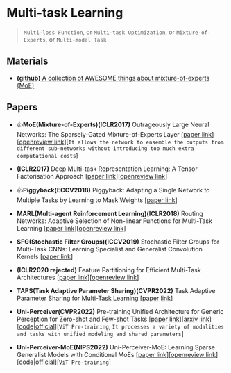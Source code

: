 # Multi-task Learning
> `Multi-loss Function`, or `Multi-task Optimization`, or `Mixture-of-Experts`, or `Multi-modal Task`


## Materials

* [**(github)** A collection of AWESOME things about mixture-of-experts (MoE)](https://github.com/XueFuzhao/awesome-mixture-of-experts)

## Papers

* 👍**MoE(Mixture-of-Experts)(ICLR2017)** Outrageously Large Neural Networks: The Sparsely-Gated Mixture-of-Experts Layer [[paper link](https://arxiv.org/abs/1701.06538)][[openreview link](https://openreview.net/forum?id=B1ckMDqlg)][`It allows the network to ensemble the outputs from different sub-networks without introducing too much extra computational costs`]

* **(ICLR2017)** Deep Multi-task Representation Learning: A Tensor Factorisation Approach [[paper link](https://arxiv.org/abs/1605.06391)][[openreview link](https://openreview.net/forum?id=SkhU2fcll)]

* 👍**Piggyback(ECCV2018)** Piggyback: Adapting a Single Network to Multiple Tasks by Learning to Mask Weights [[paper link](https://openaccess.thecvf.com/content_ECCV_2018/html/Arun_Mallya_Piggyback_Adapting_a_ECCV_2018_paper.html)]

* **MARL(Multi-agent Reinforcement Learning)(ICLR2018)** Routing Networks: Adaptive Selection of Non-linear Functions for Multi-Task Learning [[paper link](https://arxiv.org/abs/1711.01239)][[openreview link](https://openreview.net/forum?id=ry8dvM-R-)]

* **SFG(Stochastic Filter Groups)(ICCV2019)** Stochastic Filter Groups for Multi-Task CNNs: Learning Specialist and Generalist Convolution Kernels [[paper link](https://openaccess.thecvf.com/content_ICCV_2019/html/Bragman_Stochastic_Filter_Groups_for_Multi-Task_CNNs_Learning_Specialist_and_Generalist_ICCV_2019_paper.html)]

* **(ICLR2020 rejected)** Feature Partitioning for Efficient Multi-Task Architectures [[paper link](https://arxiv.org/abs/1908.04339)][[openreview link](https://openreview.net/forum?id=B1eoyAVFwH)]

* **TAPS(Task Adaptive Parameter Sharing)(CVPR2022)** Task Adaptive Parameter Sharing for Multi-Task Learning [[paper link](https://openaccess.thecvf.com/content/CVPR2022/html/Wallingford_Task_Adaptive_Parameter_Sharing_for_Multi-Task_Learning_CVPR_2022_paper.html)]

* **Uni-Perceiver(CVPR2022)** Pre-training Unified Architecture for Generic Perception for Zero-shot and Few-shot Tasks [[paper link](http://openaccess.thecvf.com/content/CVPR2022/html/Zhu_Uni-Perceiver_Pre-Training_Unified_Architecture_for_Generic_Perception_for_Zero-Shot_and_CVPR_2022_paper.html)][[arxiv link](https://arxiv.org/abs/2112.01522)][[code|official](https://github.com/fundamentalvision/Uni-Perceiver)][`ViT Pre-training`, `It processes a variety of modalities and tasks with unified modeling and shared parameters`]

* **Uni-Perceiver-MoE(NIPS2022)** Uni-Perceiver-MoE: Learning Sparse Generalist Models with Conditional MoEs [[paper link](https://arxiv.org/abs/2206.04674)][[openreview link](https://openreview.net/forum?id=agJEk7FhvKL)][[code|official](https://github.com/fundamentalvision/Uni-Perceiver)][`ViT Pre-training`]


